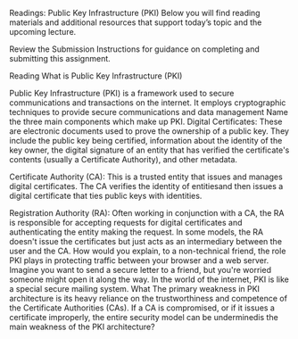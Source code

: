 Readings: Public Key Infrastructure (PKI)
Below you will find reading materials and additional resources that support today’s topic and the upcoming lecture.

Review the Submission Instructions for guidance on completing and submitting this assignment.

Reading
What is Public Key Infrastructure (PKI)

Public Key Infrastructure (PKI) is a framework used to secure communications and transactions on the internet. It employs cryptographic techniques to provide secure communications and data management
Name the three main components which make up PKI.
Digital Certificates: These are electronic documents used to prove the ownership of a public key. They include the public key being certified, information about the identity of the key owner, the digital signature of an entity that has verified the certificate's contents (usually a Certificate Authority), and other metadata.

Certificate Authority (CA): This is a trusted entity that issues and manages digital certificates. The CA verifies the identity of entitiesand then issues a digital certificate that ties public keys with identities.

Registration Authority (RA): Often working in conjunction with a CA, the RA is responsible for accepting requests for digital certificates and authenticating the entity making the request. In some models, the RA doesn't issue the certificates but just acts as an intermediary between the user and the CA.
How would you explain, to a non-technical friend, the role PKI plays in protecting traffic between your browser and a web server.
Imagine you want to send a secure letter to a friend, but you're worried someone might open it along the way. In the world of the internet, PKI is like a special secure mailing system.
What The primary weakness in PKI architecture is its heavy reliance on the trustworthiness and competence of the Certificate Authorities (CAs). If a CA is compromised, or if it issues a certificate improperly, the entire security model can be underminedis the main weakness of the PKI architecture?
